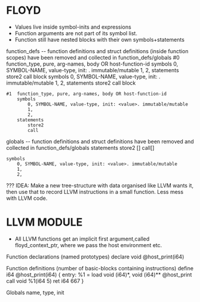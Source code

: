 
# FLOYD

- Values live inside symbol-inits and expressions
- Function arguments are not part of its symbol list.
- Function still have nested blocks with their own symbols+statements

function_defs
	-- function definitions and struct definitions (inside function scopes) have been removed and collected in function_defs/globals
	#0	function_type, pure, arg-names, body OR host-function-id
		symbols
			0, SYMBOL-NAME, value-type, init: <value>. immutable/mutable
			1,
			2, 
		statements
			store2
			call
			block
				symbols
					0, SYMBOL-NAME, value-type, init: <value>. immutable/mutable
					1,
					2, 
				statements
					store2
					call
					block


	#1	function_type, pure, arg-names, body OR host-function-id
		symbols
			0, SYMBOL-NAME, value-type, init: <value>. immutable/mutable
			1,
			2, 
		statements
			store2
			call

globals
	-- function definitions and struct definitions have been removed and collected in function_defs/globals
	statements
		store2 []
		call[]

	symbols
		0, SYMBOL-NAME, value-type, init: <value>. immutable/mutable
		1,
		2, 


??? IDEA: Make a new tree-structure with data organised like LLVM wants it, then use that to record LLVM instructions in a small function. Less mess with LLVM code.


# LLVM MODULE

- All LLVM functions get an implicit first argument,called floyd_context_ptr, where we pass the host environment etc.

Function declarations (named prototypes)
	declare void @host_print(i64)

Function definitions (number of basic-blocks containing instructions)
	define i64 @host_print(i64) {
		entry:
		  %1 = load void (i64)*, void (i64)** @host_print
		  call void %1(i64 5)
		  ret i64 667
	}


Globals
	name, type, init

